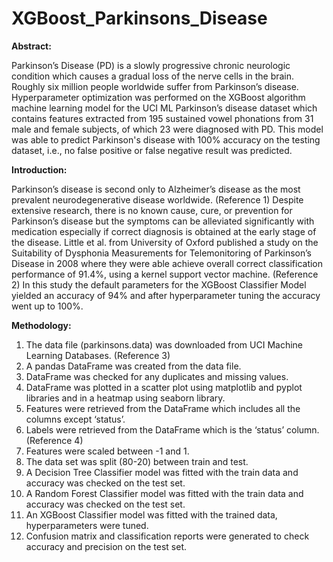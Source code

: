 # XGBoost_Parkinsons_Disease

__Abstract:__

Parkinson’s Disease (PD) is a slowly progressive chronic neurologic condition which causes a gradual loss of the nerve cells in the brain. Roughly six million people worldwide suffer from Parkinson’s disease. Hyperparameter optimization was performed on the XGBoost algorithm machine learning model for the UCI ML Parkinson’s disease dataset which contains features extracted from 195 sustained vowel phonations from 31 male and female subjects, of which 23 were diagnosed with PD. This model was able to predict Parkinson's disease with 100% accuracy on the testing dataset, i.e., no false positive or false negative result was predicted.

__Introduction:__

Parkinson’s disease is second only to Alzheimer’s disease as the most prevalent neurodegenerative disease worldwide. (Reference 1) Despite extensive research, there is no known cause, cure, or prevention for Parkinson’s disease but the symptoms can be alleviated significantly with medication especially if correct diagnosis is obtained at the early stage of the disease. Little et al. from University of Oxford published a study on the Suitability of Dysphonia Measurements
for Telemonitoring of Parkinson’s Disease in 2008 where they were able achieve overall correct classification performance of 91.4%, using a kernel support vector machine. (Reference 2) In this study the default parameters for the XGBoost Classifier Model yielded an accuracy of 94% and after hyperparameter tuning the accuracy went up to 100%. 

__Methodology:__

1. The data file (parkinsons.data) was downloaded from UCI Machine Learning Databases. (Reference 3)
2. A pandas DataFrame was created from the data file.
3. DataFrame was checked for any duplicates and missing values.
4. DataFrame was plotted in a scatter plot using matplotlib and pyplot libraries and in a heatmap using seaborn library.
5. Features were retrieved from the DataFrame which includes all the columns except ‘status’.
6. Labels were retrieved from the DataFrame which is the ‘status’ column. (Reference 4)
7. Features were scaled between -1 and 1.
8. The data set was split (80-20) between train and test.
9. A Decision Tree Classifier model was fitted with the train data and accuracy was checked on the test set.
10. A Random Forest Classifier model was fitted with the train data and accuracy was checked on the test set.
11. An XGBoost Classifier model was fitted with the trained data, hyperparameters were tuned. 
12. Confusion matrix and classification reports were generated to check accuracy and precision on the test set.

